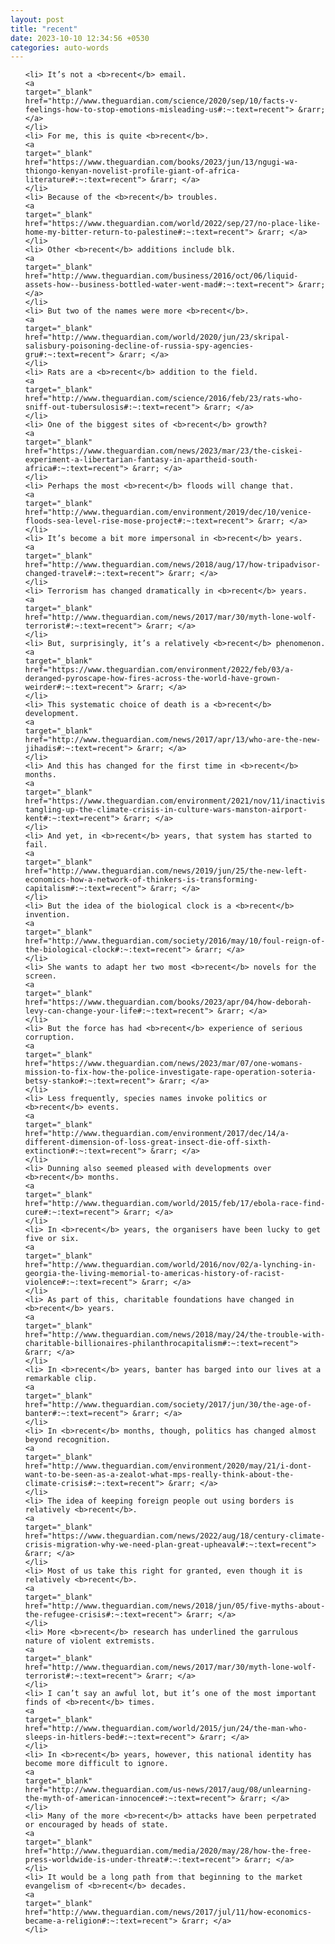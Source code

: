 ```yaml
---
layout: post
title: "recent"
date: 2023-10-10 12:34:56 +0530
categories: auto-words
---
```

<ol>

    <li> It’s not a <b>recent</b> email.
    <a 
    target="_blank" 
    href="http://www.theguardian.com/science/2020/sep/10/facts-v-feelings-how-to-stop-emotions-misleading-us#:~:text=recent"> &rarr; </a>
    </li>
    <li> For me, this is quite <b>recent</b>.
    <a 
    target="_blank" 
    href="https://www.theguardian.com/books/2023/jun/13/ngugi-wa-thiongo-kenyan-novelist-profile-giant-of-africa-literature#:~:text=recent"> &rarr; </a>
    </li>
    <li> Because of the <b>recent</b> troubles.
    <a 
    target="_blank" 
    href="https://www.theguardian.com/world/2022/sep/27/no-place-like-home-my-bitter-return-to-palestine#:~:text=recent"> &rarr; </a>
    </li>
    <li> Other <b>recent</b> additions include blk.
    <a 
    target="_blank" 
    href="http://www.theguardian.com/business/2016/oct/06/liquid-assets-how--business-bottled-water-went-mad#:~:text=recent"> &rarr; </a>
    </li>
    <li> But two of the names were more <b>recent</b>.
    <a 
    target="_blank" 
    href="http://www.theguardian.com/world/2020/jun/23/skripal-salisbury-poisoning-decline-of-russia-spy-agencies-gru#:~:text=recent"> &rarr; </a>
    </li>
    <li> Rats are a <b>recent</b> addition to the field.
    <a 
    target="_blank" 
    href="http://www.theguardian.com/science/2016/feb/23/rats-who-sniff-out-tubersulosis#:~:text=recent"> &rarr; </a>
    </li>
    <li> One of the biggest sites of <b>recent</b> growth?
    <a 
    target="_blank" 
    href="https://www.theguardian.com/news/2023/mar/23/the-ciskei-experiment-a-libertarian-fantasy-in-apartheid-south-africa#:~:text=recent"> &rarr; </a>
    </li>
    <li> Perhaps the most <b>recent</b> floods will change that.
    <a 
    target="_blank" 
    href="http://www.theguardian.com/environment/2019/dec/10/venice-floods-sea-level-rise-mose-project#:~:text=recent"> &rarr; </a>
    </li>
    <li> It’s become a bit more impersonal in <b>recent</b> years.
    <a 
    target="_blank" 
    href="http://www.theguardian.com/news/2018/aug/17/how-tripadvisor-changed-travel#:~:text=recent"> &rarr; </a>
    </li>
    <li> Terrorism has changed dramatically in <b>recent</b> years.
    <a 
    target="_blank" 
    href="http://www.theguardian.com/news/2017/mar/30/myth-lone-wolf-terrorist#:~:text=recent"> &rarr; </a>
    </li>
    <li> But, surprisingly, it’s a relatively <b>recent</b> phenomenon.
    <a 
    target="_blank" 
    href="https://www.theguardian.com/environment/2022/feb/03/a-deranged-pyroscape-how-fires-across-the-world-have-grown-weirder#:~:text=recent"> &rarr; </a>
    </li>
    <li> This systematic choice of death is a <b>recent</b> development.
    <a 
    target="_blank" 
    href="http://www.theguardian.com/news/2017/apr/13/who-are-the-new-jihadis#:~:text=recent"> &rarr; </a>
    </li>
    <li> And this has changed for the first time in <b>recent</b> months.
    <a 
    target="_blank" 
    href="https://www.theguardian.com/environment/2021/nov/11/inactivists-tangling-up-the-climate-crisis-in-culture-wars-manston-airport-kent#:~:text=recent"> &rarr; </a>
    </li>
    <li> And yet, in <b>recent</b> years, that system has started to fail.
    <a 
    target="_blank" 
    href="http://www.theguardian.com/news/2019/jun/25/the-new-left-economics-how-a-network-of-thinkers-is-transforming-capitalism#:~:text=recent"> &rarr; </a>
    </li>
    <li> But the idea of the biological clock is a <b>recent</b> invention.
    <a 
    target="_blank" 
    href="http://www.theguardian.com/society/2016/may/10/foul-reign-of-the-biological-clock#:~:text=recent"> &rarr; </a>
    </li>
    <li> She wants to adapt her two most <b>recent</b> novels for the screen.
    <a 
    target="_blank" 
    href="https://www.theguardian.com/books/2023/apr/04/how-deborah-levy-can-change-your-life#:~:text=recent"> &rarr; </a>
    </li>
    <li> But the force has had <b>recent</b> experience of serious corruption.
    <a 
    target="_blank" 
    href="https://www.theguardian.com/news/2023/mar/07/one-womans-mission-to-fix-how-the-police-investigate-rape-operation-soteria-betsy-stanko#:~:text=recent"> &rarr; </a>
    </li>
    <li> Less frequently, species names invoke politics or <b>recent</b> events.
    <a 
    target="_blank" 
    href="http://www.theguardian.com/environment/2017/dec/14/a-different-dimension-of-loss-great-insect-die-off-sixth-extinction#:~:text=recent"> &rarr; </a>
    </li>
    <li> Dunning also seemed pleased with developments over <b>recent</b> months.
    <a 
    target="_blank" 
    href="http://www.theguardian.com/world/2015/feb/17/ebola-race-find-cure#:~:text=recent"> &rarr; </a>
    </li>
    <li> In <b>recent</b> years, the organisers have been lucky to get five or six.
    <a 
    target="_blank" 
    href="http://www.theguardian.com/world/2016/nov/02/a-lynching-in-georgia-the-living-memorial-to-americas-history-of-racist-violence#:~:text=recent"> &rarr; </a>
    </li>
    <li> As part of this, charitable foundations have changed in <b>recent</b> years.
    <a 
    target="_blank" 
    href="http://www.theguardian.com/news/2018/may/24/the-trouble-with-charitable-billionaires-philanthrocapitalism#:~:text=recent"> &rarr; </a>
    </li>
    <li> In <b>recent</b> years, banter has barged into our lives at a remarkable clip.
    <a 
    target="_blank" 
    href="http://www.theguardian.com/society/2017/jun/30/the-age-of-banter#:~:text=recent"> &rarr; </a>
    </li>
    <li> In <b>recent</b> months, though, politics has changed almost beyond recognition.
    <a 
    target="_blank" 
    href="http://www.theguardian.com/environment/2020/may/21/i-dont-want-to-be-seen-as-a-zealot-what-mps-really-think-about-the-climate-crisis#:~:text=recent"> &rarr; </a>
    </li>
    <li> The idea of keeping foreign people out using borders is relatively <b>recent</b>.
    <a 
    target="_blank" 
    href="https://www.theguardian.com/news/2022/aug/18/century-climate-crisis-migration-why-we-need-plan-great-upheaval#:~:text=recent"> &rarr; </a>
    </li>
    <li> Most of us take this right for granted, even though it is relatively <b>recent</b>.
    <a 
    target="_blank" 
    href="http://www.theguardian.com/news/2018/jun/05/five-myths-about-the-refugee-crisis#:~:text=recent"> &rarr; </a>
    </li>
    <li> More <b>recent</b> research has underlined the garrulous nature of violent extremists.
    <a 
    target="_blank" 
    href="http://www.theguardian.com/news/2017/mar/30/myth-lone-wolf-terrorist#:~:text=recent"> &rarr; </a>
    </li>
    <li> I can’t say an awful lot, but it’s one of the most important finds of <b>recent</b> times.
    <a 
    target="_blank" 
    href="http://www.theguardian.com/world/2015/jun/24/the-man-who-sleeps-in-hitlers-bed#:~:text=recent"> &rarr; </a>
    </li>
    <li> In <b>recent</b> years, however, this national identity has become more difficult to ignore.
    <a 
    target="_blank" 
    href="http://www.theguardian.com/us-news/2017/aug/08/unlearning-the-myth-of-american-innocence#:~:text=recent"> &rarr; </a>
    </li>
    <li> Many of the more <b>recent</b> attacks have been perpetrated or encouraged by heads of state.
    <a 
    target="_blank" 
    href="http://www.theguardian.com/media/2020/may/28/how-the-free-press-worldwide-is-under-threat#:~:text=recent"> &rarr; </a>
    </li>
    <li> It would be a long path from that beginning to the market evangelism of <b>recent</b> decades.
    <a 
    target="_blank" 
    href="http://www.theguardian.com/news/2017/jul/11/how-economics-became-a-religion#:~:text=recent"> &rarr; </a>
    </li>